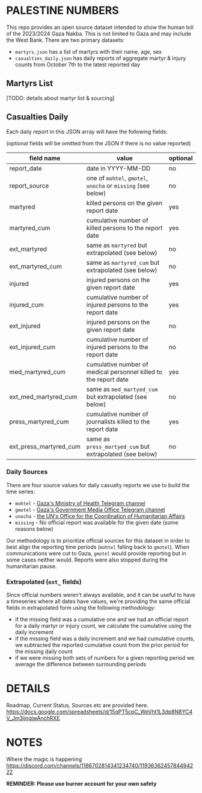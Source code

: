 # PALESTINE NUMBERS

This repo provides an open source dataset intended to show the human toll of the 2023/2024 Gaza Nakba. This is not limited to Gaza and may include the West Bank. There are two primary datasets:

- `martyrs.json` has a list of martyrs with their name, age, sex
- `casualties_daily.json` has daily reports of aggregate martyr & injury counts from October 7th to the latest reported day

## Martyrs List

[TODO: details about martyr list & sourcing]

## Casualties Daily

Each daily report in this JSON array will have the following fields:

(optional fields will be omitted from the JSON if there is no value reported)

| field name             | value                                                            | optional |
| ---------------------- | ---------------------------------------------------------------- | -------- |
| report_date            | date in YYYY-MM-DD                                               | no       |
| report_source          | one of `mohtel`, `gmotel`, `unocha` or `missing` (see below)     | no       |
| martyred               | killed persons on the given report date                          | yes      |
| martyred_cum           | cumulative number of killed persons to the report date           | yes      |
| ext_martyred           | same as `martyred` but extrapolated (see below)                  | no       |
| ext_martyred_cum       | same as `martyred_cum` but extrapolated (see below)              | no       |
| injured                | injured persons on the given report date                         | yes      |
| injured_cum            | cumulative number of injured persons to the report date          | yes      |
| ext_injured            | injured persons on the given report date                         | no       |
| ext_injured_cum        | cumulative number of injured persons to the report date          | no       |
| med_martyred_cum       | cumulative number of medical personnel killed to the report date | yes      |
| ext_med_martyred_cum   | same as `med_martyed_cum` but extrapolated (see below)           | no       |
| press_martyred_cum     | cumulative number of journalists killed to the report date       | yes      |
| ext_press_martyred_cum | same as `press_martyed_cum` but extrapolated (see below)         | no       |

### Daily Sources

There are four source values for daily casualty reports we use to build the time series:

- `mohtel` - [Gaza's Ministry of Health Telegram channel](https://t.me/s/MOHMediaGaza)
- `gmotel` - [Gaza's Government Media Office Telegram channel](https://t.me/s/mediagovps)
- `unocha` - [the UN's Office for the Coordination of Humanitarian Affairs](https://docs.google.com/spreadsheets/d/e/2PACX-1vSUyVkEg8Y_gYEzq8VeFY6vjKoZFvO2y5X1eVZ_1bRsabeDC6hv3Aaf8WFn-F4KR8TP5kDWtylSWLhG/pubhtml?gid=96613236&single=true)
- `missing` - No official report was available for the given date (some reasons below)

Our methodology is to prioritize official sources for this dataset in order to best align the reporting time periods (`mohtel` falling back to `gmotel`). When communications were cut to Gaza, `gmotel` would provide reporting but in some cases neither would. Reports were also stopped during the humanitarian pause.

### Extrapolated (`ext_` fields)

Since official numbers weren't always available, and it can be useful to have a timeseries where all dates have values, we're providing the same official fields in extrapolated form using the following methodology:

- if the missing field was a cumulative one and we had an official report for a daily martyr or injury count, we calculate the cumulative using the daily increment
- if the missing field was a daily increment and we had cumulative counts, we subtracted the reported cumulative count from the prior period for the missing daily count
- if we were missing both sets of numbers for a given reporting period we average the difference between surrounding periods

# DETAILS

Roadmap, Current Status, Sources etc are provided here.
https://docs.google.com/spreadsheets/d/15qPT5cpC_WeVht1L3dp8N8YC4V_Jm3ijngiwAnchRXE

# NOTES

Where the magic is happening https://discord.com/channels/1186702814341234740/1193636245784494222

**REMINDER: Please use burner account for your own safety**
